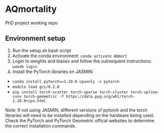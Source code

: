 # AQmortality
PhD project working repo 

## Environment setup
1. Run the setup.sh bash script
2. Activate the conda environment: `conda activate AQmort`
3. Login to weights and biases and follow the subsequent instructions: `wandb login`
4. Install the PyTorch libraries on JASMIN:
  - `conda install pytorch==1.10.0 cpuonly -c pytorch`
  - `module load gcc/8.2.0`
  - `pip install torch-scatter torch-sparse torch-cluster torch-spline-conv torch-geometric -f https://data.pyg.org/whl/torch-1.10.0+cpu.html`

Note: If not using JASMIN, different versions of pytorch and the torch libraries will need to be installed depending on the hardware being used. Check the PyTorch and PyTorch Geometric offical websites to determine the correct installation commands.
